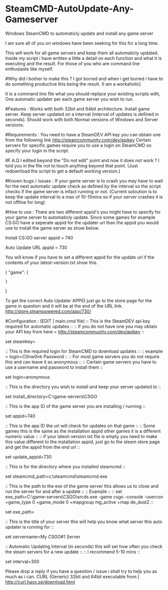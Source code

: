 # SteamCMD-AutoUpdate-Any-Gameserver
Windows SteamCMD to automaticly update and install any game server

I am sure all of you on windows have been seeking for this for a long time.

This will work for all game servers and keep them all automaticly updated. Inside my script i have written a little a detail on each function and what it is executing and the result. For those of you who are command line enthusiasts like myself.

#Why did i bother to make this ?
I got borred and when i get borred i have to do something productive this being the result. (I am a workaholic)

It is a command line file what you should replace your existing scripts with, One automatic updater per each game server you wish to run.

#Features :
Works with both 32bit and 64bit architecture.
Install game server.
Keep server updated on a interval (interval of updates is defined in seconds).
Should work with both Normal versions of Windows and Server versions.

#Requirements :
You need to have a SteamDEV API key you can obtain one from the following link http://steamcommunity.com/dev/apikey
Certain servers for specific games require you to use a login on SteamCMD so specify your login in the script.

#F.A.Q
I edited beyond the "Do not edit" point and now it does not work ?
I told you in the file not to touch anything beyond that point. (Just redownload the script to get a default working version.)

#Known bugs / issues :
If your game server is to crash you may have to wait for the next automatic update check as defined by the interval so the script checks if the game server is infact running or not. (Current soloution is to keep the update interval to a max of 10-15mins so if your server crashes it is not offline for long)

#How to use :
There are two different appid's you might have to specify for your game server to automaticly update. Since some games for example CS:GO have a seperate appid for the updater url than the appid you would use to install the game server as show below.

Install CS:GO server appid = 740

Auto Update URL appid = 730

You will know if you have to set a different appid for the update url if the contents of your latest-version.txt show this.

{
    "game": {

    }
}

To get the correct Auto Updater APPID just go to the store page for the game in question and it will be at the end of the URL link. http://store.steampowered.com/app/730/


#Configuration : (EDIT | main.cmd file)
:: This is the SteamDEV api key required for automatic updates ::
:: If you do not have one you may obtain your API key from here = http://steamcommunity.com/dev/apikey ::

set steamkey=

:: This is the required login for SteamCMD to download updates ::
:: example = login=C0nw0nk Password ::
:: For most game servers you do not require this and can leave it as anonymous ::
:: Certain game servers you have to use a username and password to install them ::

set login=anonymous

:: This is the directory you wish to install and keep your server updated to ::

set install_directory=C:\game-servers\CSGO

:: This is the app ID of the game server you are installing / running ::

set appid=740

:: This is the app ID the url will check for updates on that game ::
:: Some games this is the same as the installation appid other games it is a different numeric value ::
:: if your latest-version.txt file is empty you need to make this value different to the installation appid, just go to the steam store page and get the appid from the end url ::

set update_appid=730

:: This is for the directory where you installed steamcmd ::

set steamcmd_path=c:\steamcmd\steamcmd.exe

:: This is the path to the exe of the game server this allows us to close and run the server for and after a update ::
:: Example ::
:: set exe_path=C:\game-servers\CSGO\srcds.exe -game csgo -console -usercon +game_type 0 +game_mode 0 +mapgroup mg_active +map de_dust2 ::

set exe_path=

:: This is the title of your server this will help you know what server this auto updater is running for ::

set servername=My CSGO#1 Server

:: Automatic Updating Interval (in seconds) this will set how often you check the steam servers for a new update ::
:: I recommend 5-10 mins ::

set interval=300

Please drop a reply if you have a question / issue i shall try to help you as much as i can.
CURL (Generic) 32bit and 64bit executable from | http://curl.haxx.se/download.html
